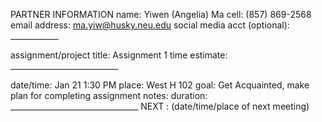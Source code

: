PARTNER INFORMATION
name: Yiwen (Angelia) Ma
cell: (857) 869-2568
email address: ma.yiw@husky.neu.edu
social media acct (optional): ____________



assignment/project title: Assignment 1
time estimate: ___________________________

date/time: Jan 21 1:30 PM
place: West H 102
goal: Get Acquainted, make plan for completing assignment
notes:
duration: ________________________________
NEXT : (date/time/place of next meeting)
